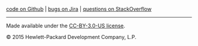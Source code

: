 [code on Github](http://github.com/eucalyptus) | [bugs on Jira](https://eucalyptus.atlassian.net) | [questions on StackOverflow](http://stackoverflow.com/search?tab=active&q=eucalyptus)

*****
Made available under the [CC-BY-3.0-US license](http://creativecommons.org/licenses/by/3.0/us/).

&copy; 2015 Hewlett-Packard Development Company, L.P.
